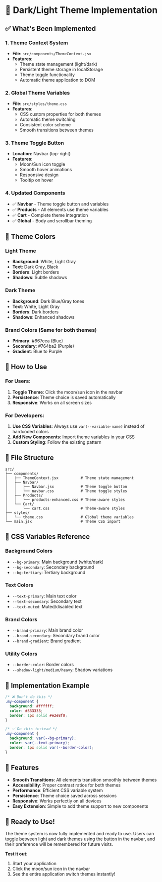 # 🌙 Dark/Light Theme Implementation

## ✅ What's Been Implemented

### 1. **Theme Context System**
- **File**: `src/components/ThemeContext.jsx`
- **Features**:
  - Theme state management (light/dark)
  - Persistent theme storage in localStorage
  - Theme toggle functionality
  - Automatic theme application to DOM

### 2. **Global Theme Variables**
- **File**: `src/styles/theme.css`
- **Features**:
  - CSS custom properties for both themes
  - Automatic theme switching
  - Consistent color scheme
  - Smooth transitions between themes

### 3. **Theme Toggle Button**
- **Location**: Navbar (top-right)
- **Features**:
  - Moon/Sun icon toggle
  - Smooth hover animations
  - Responsive design
  - Tooltip on hover

### 4. **Updated Components**
- ✅ **Navbar** - Theme toggle button and variables
- ✅ **Products** - All elements use theme variables
- ✅ **Cart** - Complete theme integration
- ✅ **Global** - Body and scrollbar theming

## 🎨 Theme Colors

### Light Theme
- **Background**: White, Light Gray
- **Text**: Dark Gray, Black
- **Borders**: Light borders
- **Shadows**: Subtle shadows

### Dark Theme
- **Background**: Dark Blue/Gray tones
- **Text**: White, Light Gray
- **Borders**: Dark borders
- **Shadows**: Enhanced shadows

### Brand Colors (Same for both themes)
- **Primary**: #667eea (Blue)
- **Secondary**: #764ba2 (Purple)
- **Gradient**: Blue to Purple

## 🚀 How to Use

### For Users:
1. **Toggle Theme**: Click the moon/sun icon in the navbar
2. **Persistence**: Theme choice is saved automatically
3. **Responsive**: Works on all screen sizes

### For Developers:
1. **Use CSS Variables**: Always use `var(--variable-name)` instead of hardcoded colors
2. **Add New Components**: Import theme variables in your CSS
3. **Custom Styling**: Follow the existing pattern

## 📁 File Structure

```
src/
├── components/
│   ├── ThemeContext.jsx          # Theme state management
│   ├── Navbar/
│   │   ├── Navbar.jsx            # Theme toggle button
│   │   └── navbar.css            # Theme toggle styles
│   ├── Products/
│   │   └── products-enhanced.css # Theme-aware styles
│   └── Cart/
│       └── cart.css              # Theme-aware styles
├── styles/
│   └── theme.css                 # Global theme variables
└── main.jsx                      # Theme CSS import
```

## 🎯 CSS Variables Reference

### Background Colors
- `--bg-primary`: Main background (white/dark)
- `--bg-secondary`: Secondary background
- `--bg-tertiary`: Tertiary background

### Text Colors
- `--text-primary`: Main text color
- `--text-secondary`: Secondary text
- `--text-muted`: Muted/disabled text

### Brand Colors
- `--brand-primary`: Main brand color
- `--brand-secondary`: Secondary brand color
- `--brand-gradient`: Brand gradient

### Utility Colors
- `--border-color`: Border colors
- `--shadow-light/medium/heavy`: Shadow variations

## 🔧 Implementation Example

```css
/* ❌ Don't do this */
.my-component {
  background: #ffffff;
  color: #333333;
  border: 1px solid #e2e8f0;
}

/* ✅ Do this instead */
.my-component {
  background: var(--bg-primary);
  color: var(--text-primary);
  border: 1px solid var(--border-color);
}
```

## 🌟 Features

- **Smooth Transitions**: All elements transition smoothly between themes
- **Accessibility**: Proper contrast ratios for both themes
- **Performance**: Efficient CSS variable system
- **Persistence**: Theme choice saved across sessions
- **Responsive**: Works perfectly on all devices
- **Easy Extension**: Simple to add theme support to new components

## 🎉 Ready to Use!

The theme system is now fully implemented and ready to use. Users can toggle between light and dark themes using the button in the navbar, and their preference will be remembered for future visits.

**Test it out**: 
1. Start your application
2. Click the moon/sun icon in the navbar
3. See the entire application switch themes instantly!

